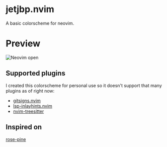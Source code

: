 # jetjbp.nvim
A basic colorscheme for neovim.

# Preview
![Neovim
open](https://github.com/santigo-zero/tests/blob/master/Screenshot_20220910_190828.png
"Screenshot of neovim showing the jetjbp colorscheme")

## Supported plugins
I created this colorscheme for personal use so it doesn't support that many
plugins as of right now:
- [gitsigns.nvim](https://github.com/lewis6991/gitsigns.nvim)
- [lsp-inlayhints.nvim](https://github.com/lvimuser/lsp-inlayhints.nvim)
- [nvim-treesitter](https://github.com/nvim-treesitter/nvim-treesitter)

## Inspired on
[rose-pine](https://github.com/rose-pine/neovim)
